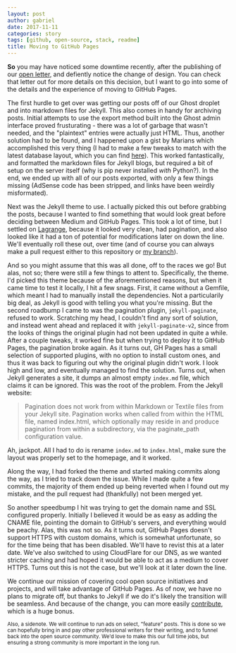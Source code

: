 ```yaml
---
layout: post
author: gabriel
date: 2017-11-11
categories: story
tags: [github, open-source, stack, readme]
title: Moving to GitHub Pages
---
```


**So** you may have noticed some downtime recently, after the publishing of our
[open letter](https://gist.github.com/gmemstr/d5f493bbf92978dacd6eeb5f131e5541),
and defiently notice the change of design. You can check that letter out
for more details on this decision, but I want to go into some of the details
and the experience of moving to GitHub Pages.

The first hurdle to get over was getting our posts off of our Ghost droplet and 
into markdown files for Jekyll. This also comes in handy for archiving posts. Initial
attempts to use the export method built into the Ghost admin interface proved frusturating - there
was a lot of garbage that wasn't needed, and the "plaintext" entries were actually just HTML.
Thus, another solution had to be found, and I happened upon a gist by Marians which
accomplished this very thing (I had to make a few tweaks to match with the latest
database layout, which you can find [here](https://gist.github.com/gmemstr/0008acc9037dabafcf9f838f7018e5fd0)).
This worked fantastically, and formatted the markdown files for Jekyll blogs, but required
a bit of setup on the server itself (why is pip never installed _with_ Python?). In the end,
we ended up with all of our posts exported, with only a few things missing (AdSense code has
been stripped, and links have been weirdly misformated).

Next was the Jekyll theme to use. I actually picked this out before grabbing the posts,
because I wanted to find something that would look great before deciding between Medium and
GitHub Pages. This took a lot of time, but I settled on [Lagrange](https://github.com/LeNPaul/Lagrange),
because it looked very clean, had pagination, and also looked like it had a ton of potential
for modifications later on down the line. We'll eventually roll these out, over time (and of course
you can always make a pull request either to this repository or [my branch](https://github.com/gmemstr/Lagrange/)).

And so you might assume that this was all done, off to the races we go! But alas, not so; there were still
a few things to attent to. Specifically, the theme. I'd picked this theme because of the aforementioned
reasons, but when it came time to test it locally, I hit a few snags. First, it came without a Gemfile,
which meant I had to manually install the dependencies. Not a particularily big deal, as Jekyll is 
good with telling you what you're missing. But the second roadbump I came to was the pagination plugin,
`jekyll-paginate`, refused to work. Scratching my head, I couldn't find any sort of solution, and
instead went ahead and replaced it with `jekyll-paginate-v2`, since from the looks of things
the original plugin had not been updated in quite a while. After a couple tweaks, it worked fine but
when trying to deploy it to GitHub Pages, the pagination broke again. As it turns out, GH Pages
has a small selection of supported plugins, with no option to install custom ones, and thus it
was back to figuring out why the original plugin didn't work. I look high and low, and eventually managed
to find the solution. Turns out, when Jekyll generates a site, it dumps an almost empty `index.md` file,
which claims it can be ignored. This was the root of the problem. From the Jekyll website:

> Pagination does not work from within Markdown or Textile files from your Jekyll site. Pagination works when called from within the HTML file, named index.html, which optionally may reside in and produce pagination from within a subdirectory, via the paginate_path configuration value. 

Ah, jackpot. All I had to do is rename `index.md` to `index.html`, make sure the layout was properly set to the homepage,
and it worked.

Along the way, I had forked the theme and started making commits along the way, as I tried to track
down the issue. While I made quite a few commits, the majority of them ended up being reverted when
I found out my mistake, and the pull request had (thankfully) not been merged yet.

So another speedbump I hit was trying to get the domain name and SSL configured properly. Initially I
believed it would be as easy as adding the CNAME file, pointing the domain to GitHub's servers,
and everything would be peachy. Alas, this was not so. As it turns out, GitHub Pages doesn't support
HTTPS with custom domains, which is somewhat unfortunate, so for the time being that has been disabled.
We'll have to revist this at a later date. We've also switched to using CloudFlare for our DNS, as
we wanted stricter caching and had hoped it would be able to act as a medium to cover HTTPS.
Turns out this is not the case, but we'll look at it later down the line.

We continue our mission of covering cool open source initiatives and projects, and will take
advantage of GitHub Pages. As of now, we have no plans to migrate off, but thanks to Jekyll
if we do it's likely the transition will be seamless. And because of the change, you can 
more easily [contribute](https://gitgalaxy.github.io/menu/contribute.html), which is a huge
bonus.

<small>Also, a sidenote. We will continue to run ads on select, "feature" posts. This is
done so we can hopefully bring in and pay other professional writers for their writing,
and to funnel back into the open source community. We'd love to make this our
full time jobs, but ensuring a strong community is more important in the long run.</small>